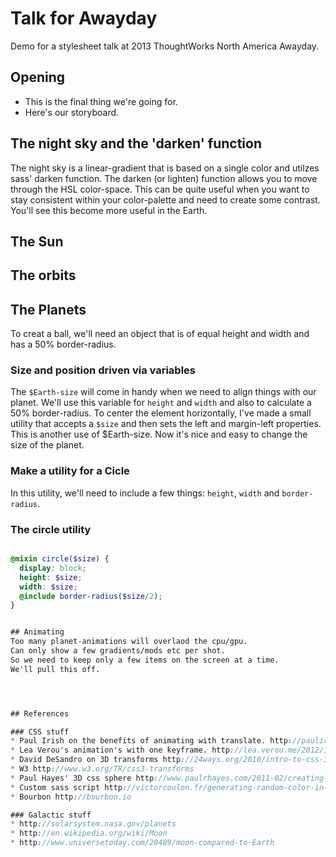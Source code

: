 Talk for Awayday
===================

Demo for a stylesheet talk at 2013 ThoughtWorks North America Awayday.


## Opening
* This is the final thing we're going for.
* Here's our storyboard.


## The night sky and the 'darken' function
The night sky is a linear-gradient that is based on a single color and utilzes sass' darken function. The darken (or lighten) function allows you to move through the HSL color-space. This can be quite useful when you want to stay consistent within your color-palette and need to create some contrast.  You'll see this become more useful in the Earth.

## The Sun

## The orbits

## The Planets
To creat a ball, we'll need an object that is of equal height and width and has a 50% border-radius.


### Size and position driven via variables
The `$Earth-size` will come in handy when we need to align things with our planet.  We'll use this variable for `height` and `width` and also to calculate a 50% border-radius.
To center the element horizontally, I've made a small utility that accepts a `$size` and then sets the left and margin-left properties.  This is another use of $Earth-size. Now it's nice and easy to change the size of the planet.


### Make a utility for a Cicle
In this utility, we'll need to include a few things: `height`, `width` and `border-radius`.



### The circle utility
```scss

@mixin circle($size) {
  display: block;
  height: $size;
  width: $size;
  @include border-radius($size/2);
}


## Animating
Too many planet-animations will overlaod the cpu/gpu.
Can only show a few gradients/mods etc per shot.
So we need to keep only a few items on the screen at a time.
We'll pull this off.




## References

### CSS stuff
* Paul Irish on the benefits of animating with translate. http://paulirish.com/2012/why-moving-elements-with-translate-is-better-than-posabs-topleft
* Lea Verou's animation's with one keyframe. http://lea.verou.me/2012/12/animations-with-one-keyframe
* David DeSandro on 3D transforms http://24ways.org/2010/intro-to-css-3d-transforms
* W3 http://www.w3.org/TR/css3-transforms
* Paul Hayes' 3D css sphere http://www.paulrhayes.com/2011-02/creating-a-sphere-with-3d-css
* Custom sass script http://victorcoulon.fr/generating-random-color-in-sass and http://sass-lang.com/docs/yardoc/Sass/Script/Functions.html#adding_custom_functions
* Bourbon http://bourbon.io

### Galactic stuff
* http://solarsystem.nasa.gov/planets
* http://en.wikipedia.org/wiki/Moon
* http://www.universetoday.com/20489/moon-compared-to-Earth
